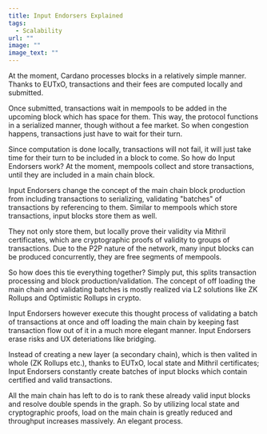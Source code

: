 ```yaml
---
title: Input Endorsers Explained
tags:
  - Scalability
url: ""
image: ""
image_text: ""
---
```


At the moment, Cardano processes blocks in a relatively simple manner. Thanks to EUTxO, transactions and their fees are computed locally and submitted.

Once submitted, transactions wait in mempools to be added in the upcoming block which has space for them. This way, the protocol functions in a serialized manner, though without a fee market. So when congestion happens, transactions just have to wait for their turn.

Since computation is done locally, transactions will not fail, it will just take time for their turn to be included in a block to come. So how do Input Endorsers work? At the moment, mempools collect and store transactions, until they are included in a main chain block.

Input Endorsers change the concept of the main chain block production from including transactions to serializing, validating "batches" of transactions by referencing to them. Similar to mempools which store transactions, input blocks store them as well.

They not only store them, but locally prove their validity via Mithril certificates, which are cryptographic proofs of validity to groups of transactions. Due to the P2P nature of the network, many input blocks can be produced concurrently, they are free segments of mempools.

So how does this tie everything together? Simply put, this splits transaction processing and block production/validation. The concept of off loading the main chain and validating batches is mostly realized via L2 solutions like ZK Rollups and Optimistic Rollups in crypto.

Input Endorsers however execute this thought process of validating a batch of transactions at once and off loading the main chain by keeping fast transaction flow out of it in a much more elegant manner. Input Endorsers erase risks and UX deteriations like bridging.

Instead of creating a new layer (a secondary chain), which is then valited in whole (ZK Rollups etc.), thanks to EUTxO, local state and Mithril certificates; Input Endorsers constantly create batches of input blocks which contain certified and valid transactions.

All the main chain has left to do is to rank these already valid input blocks and resolve double spends in the graph. So by utilizing local state and cryptographic proofs, load on the main chain is greatly reduced and throughput increases massively. An elegant process.
